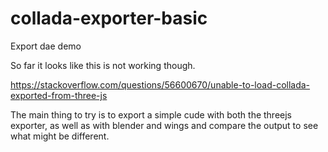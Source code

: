 # collada-exporter-basic

Export dae demo

So far it looks like this is not working though.

https://stackoverflow.com/questions/56600670/unable-to-load-collada-exported-from-three-js

The main thing to try is to export a simple cude with both the threejs exporter, as well as with blender and wings and compare the output to see what might be different.